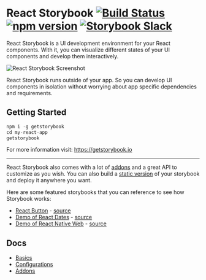 # React Storybook [![Build Status](https://travis-ci.org/storybooks/react-storybook.svg?branch=master)](https://travis-ci.org/storybooks/react-storybook) [![npm version](https://badge.fury.io/js/%40kadira%2Fstorybook.svg)](https://badge.fury.io/js/%40kadira%2Fstorybook) [![Storybook Slack](https://storybooks-slackin.herokuapp.com/badge.svg)](https://storybooks-slackin.herokuapp.com/)

React Storybook is a UI development environment for your React components. With it, you can visualize different states of your UI components and develop them interactively.

![React Storybook Screenshot](docs/demo.gif)

React Storybook runs outside of your app. So you can develop UI components in isolation without worrying about app specific dependencies and requirements.

## Getting Started

```js
npm i -g getstorybook
cd my-react-app
getstorybook
```

For more information visit: https://getstorybook.io

---

React Storybook also comes with a lot of [addons](https://getstorybook.io/docs/addons/introduction) and a great API to customize as you wish. You can also build a [static version](https://getstorybook.io/docs/basics/exporting-storybook) of your storybook and deploy it anywhere you want.

Here are some featured storybooks that you can reference to see how Storybook works:

  * [React Button](http://kadira-samples.github.io/react-button) - [source](https://github.com/kadira-samples/react-button)
  * [Demo of React Dates](http://airbnb.io/react-dates/) - [source](https://github.com/airbnb/react-dates)
  * [Demo of React Native Web](http://necolas.github.io/react-native-web/storybook/) - [source](https://github.com/necolas/react-native-web)

## Docs

* [Basics](https://getstorybook.io/docs/basics/introduction)
* [Configurations](https://getstorybook.io/docs/configurations/default-config)
* [Addons](https://getstorybook.io/docs/addons/introduction)
